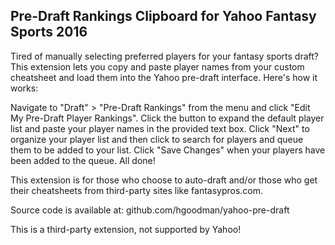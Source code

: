 Pre-Draft Rankings Clipboard for Yahoo Fantasy Sports 2016
------------------------------------------------------------

Tired of manually selecting preferred players for your fantasy sports draft? This extension lets you copy and paste player names from your custom cheatsheet and load them into the Yahoo pre-draft interface. Here's how it works:

Navigate to "Draft" > "Pre-Draft Rankings" from the menu and click "Edit My Pre-Draft Player Rankings". Click the button to expand the default player list and paste your player names in the provided text box. Click "Next" to organize your player list and then click to search for players and queue them to be added to your list. Click "Save Changes" when your players have been added to the queue. All done!

This extension is for those who choose to auto-draft and/or those who get their cheatsheets from third-party sites like fantasypros.com.

Source code is available at:
github.com/hgoodman/yahoo-pre-draft

This is a third-party extension, not supported by Yahoo!

